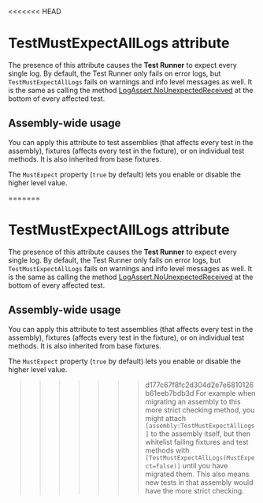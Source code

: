 <<<<<<< HEAD
# TestMustExpectAllLogs attribute

The presence of this attribute causes the **Test Runner** to expect every single log. By default, the Test Runner only fails on error logs, but `TestMustExpectAllLogs` fails on warnings and info level messages as well. It is the same as calling the method [LogAssert.NoUnexpectedReceived](./reference-custom-assertion.md#static-methods) at the bottom of every affected test.

## Assembly-wide usage

You can apply this attribute to test assemblies (that affects every test in the assembly), fixtures (affects every test in the fixture), or on individual test methods. It is also inherited from base fixtures.

The `MustExpect` property (`true` by default) lets you enable or disable the higher level value. 

=======
# TestMustExpectAllLogs attribute

The presence of this attribute causes the **Test Runner** to expect every single log. By default, the Test Runner only fails on error logs, but `TestMustExpectAllLogs` fails on warnings and info level messages as well. It is the same as calling the method [LogAssert.NoUnexpectedReceived](./reference-custom-assertion.md#static-methods) at the bottom of every affected test.

## Assembly-wide usage

You can apply this attribute to test assemblies (that affects every test in the assembly), fixtures (affects every test in the fixture), or on individual test methods. It is also inherited from base fixtures.

The `MustExpect` property (`true` by default) lets you enable or disable the higher level value. 

>>>>>>> d177c67f8fc2d304d2e7e6810126b61eeb7bdb3d
For example when migrating an assembly to this more strict checking method, you might attach `[assembly:TestMustExpectAllLogs]` to the assembly itself, but then whitelist failing fixtures and test methods with `[TestMustExpectAllLogs(MustExpect=false)]` until you have migrated them. This also means new tests in that assembly would have the more strict checking.